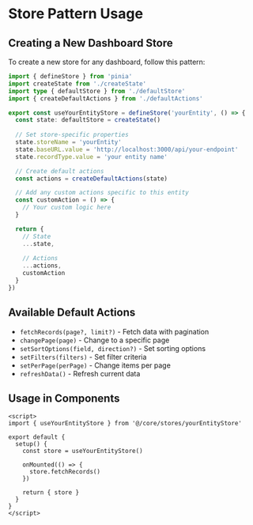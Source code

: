 # Store Pattern Usage

## Creating a New Dashboard Store

To create a new store for any dashboard, follow this pattern:

```typescript
import { defineStore } from 'pinia'
import createState from './createState'
import type { defaultStore } from './defaultStore'
import { createDefaultActions } from './defaultActions'

export const useYourEntityStore = defineStore('yourEntity', () => {
  const state: defaultStore = createState()
  
  // Set store-specific properties
  state.storeName = 'yourEntity'
  state.baseURL.value = 'http://localhost:3000/api/your-endpoint'
  state.recordType.value = 'your entity name'

  // Create default actions
  const actions = createDefaultActions(state)

  // Add any custom actions specific to this entity
  const customAction = () => {
    // Your custom logic here
  }

  return {
    // State
    ...state,
    
    // Actions
    ...actions,
    customAction
  }
})
```

## Available Default Actions

- `fetchRecords(page?, limit?)` - Fetch data with pagination
- `changePage(page)` - Change to a specific page
- `setSortOptions(field, direction?)` - Set sorting options
- `setFilters(filters)` - Set filter criteria
- `setPerPage(perPage)` - Change items per page
- `refreshData()` - Refresh current data

## Usage in Components

```vue
<script>
import { useYourEntityStore } from '@/core/stores/yourEntityStore'

export default {
  setup() {
    const store = useYourEntityStore()
    
    onMounted(() => {
      store.fetchRecords()
    })
    
    return { store }
  }
}
</script>
```
